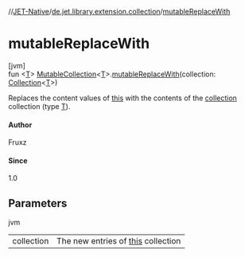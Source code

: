 //[JET-Native](../../index.md)/[de.jet.library.extension.collection](index.md)/[mutableReplaceWith](mutable-replace-with.md)

# mutableReplaceWith

[jvm]\
fun &lt;[T](mutable-replace-with.md)&gt; [MutableCollection](https://kotlinlang.org/api/latest/jvm/stdlib/kotlin.collections/-mutable-collection/index.html)&lt;[T](mutable-replace-with.md)&gt;.[mutableReplaceWith](mutable-replace-with.md)(collection: [Collection](https://kotlinlang.org/api/latest/jvm/stdlib/kotlin.collections/-collection/index.html)&lt;[T](mutable-replace-with.md)&gt;)

Replaces the content values of [this](../../../JET-Native/de.jet.library.extension.collection/index.md) with the contents of the [collection](mutable-replace-with.md) collection (type [T](mutable-replace-with.md)).

#### Author

Fruxz

#### Since

1.0

## Parameters

jvm

| | |
|---|---|
| collection | The new entries of [this](../../../JET-Native/de.jet.library.extension.collection/index.md) collection |
